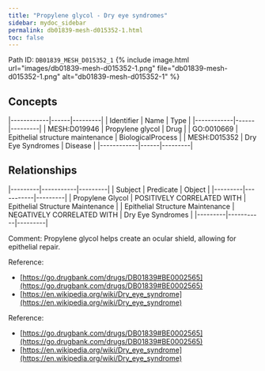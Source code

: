 ```yaml
---
title: "Propylene glycol - Dry eye syndromes"
sidebar: mydoc_sidebar
permalink: db01839-mesh-d015352-1.html
toc: false 
---
```



Path ID: `DB01839_MESH_D015352_1`
{% include image.html url="images/db01839-mesh-d015352-1.png" file="db01839-mesh-d015352-1.png" alt="db01839-mesh-d015352-1" %}

## Concepts

|------------|------|---------|
| Identifier | Name | Type    |
|------------|------|---------|
| MESH:D019946 | Propylene glycol | Drug |
| GO:0010669 | Epithelial structure maintenance | BiologicalProcess |
| MESH:D015352 | Dry Eye Syndromes | Disease |
|------------|------|---------|

## Relationships

|---------|-----------|---------|
| Subject | Predicate | Object  |
|---------|-----------|---------|
| Propylene Glycol | POSITIVELY CORRELATED WITH | Epithelial Structure Maintenance |
| Epithelial Structure Maintenance | NEGATIVELY CORRELATED WITH | Dry Eye Syndromes |
|---------|-----------|---------|

Comment: Propylene glycol helps create an ocular shield, allowing for epithelial repair.

Reference: 
  - [https://go.drugbank.com/drugs/DB01839#BE0002565](https://go.drugbank.com/drugs/DB01839#BE0002565)
  - [https://en.wikipedia.org/wiki/Dry_eye_syndrome](https://en.wikipedia.org/wiki/Dry_eye_syndrome)

Reference: 
  - [https://go.drugbank.com/drugs/DB01839#BE0002565](https://go.drugbank.com/drugs/DB01839#BE0002565)
  - [https://en.wikipedia.org/wiki/Dry_eye_syndrome](https://en.wikipedia.org/wiki/Dry_eye_syndrome)
